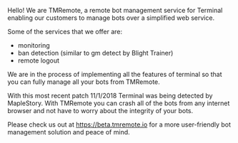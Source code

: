 Hello!
We are TMRemote, a remote bot management service for Terminal enabling our customers to manage bots over a simplified web service.

Some of the services that we offer are:
 - monitoring
 - ban detection (similar to gm detect by Blight Trainer)
 - remote logout

We are in the process of implementing all the features of terminal so that you can fully manage all your bots from TMRemote.

With this most recent patch 11/1/2018 Terminal was being detected by MapleStory.  With TMRemote you can crash all of the bots from any internet browser and not have to worry about the integrity of your bots.

Please check us out at https://beta.tmremote.io for a more user-friendly bot management solution and peace of mind.